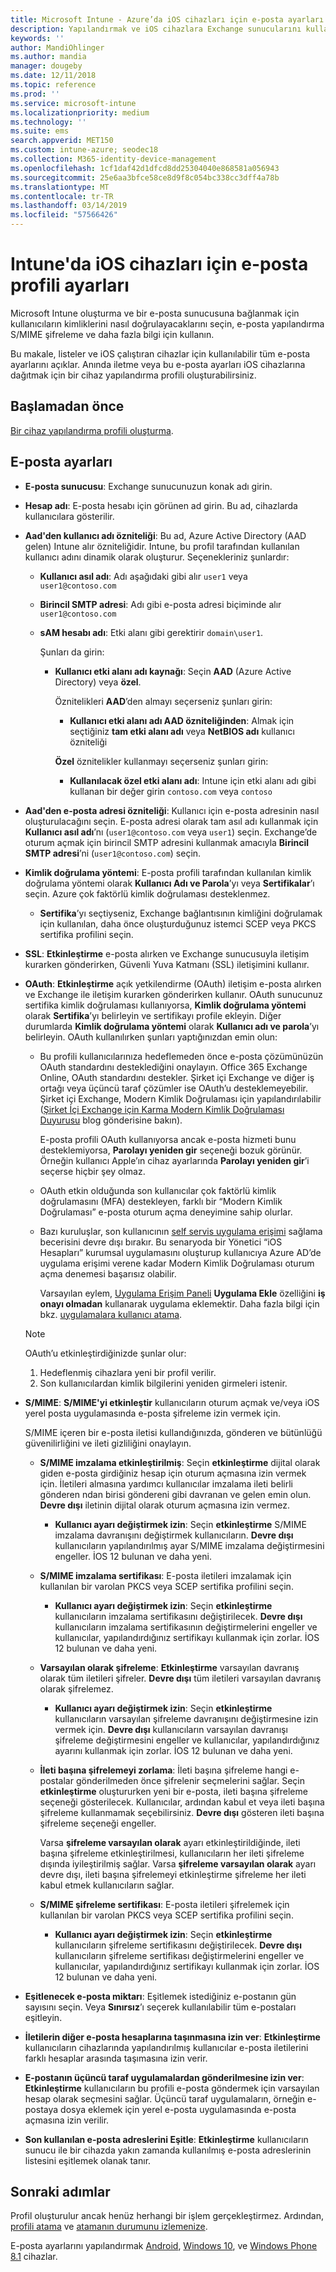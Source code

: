 ```yaml
---
title: Microsoft Intune - Azure’da iOS cihazları için e-posta ayarları | Microsoft Docs
description: Yapılandırmak ve iOS cihazlara Exchange sunucularını kullanarak ve Azure Active Directory öznitelikleri alınırken dahil olmak üzere Microsoft Intune ekleyin tüm e-posta ayarları bir listesini görürsünüz. SSL'yi, sertifikalar veya kullanıcı adı/parola ile kullanıcıların kimliğini doğrulamak ve Intune cihaz yapılandırma profilleri kullanarak iOS cihazlarda e-postaları eşitler.
keywords: ''
author: MandiOhlinger
ms.author: mandia
manager: dougeby
ms.date: 12/11/2018
ms.topic: reference
ms.prod: ''
ms.service: microsoft-intune
ms.localizationpriority: medium
ms.technology: ''
ms.suite: ems
search.appverid: MET150
ms.custom: intune-azure; seodec18
ms.collection: M365-identity-device-management
ms.openlocfilehash: 1cf1daf42d1dfcd8dd25304040e868581a056943
ms.sourcegitcommit: 25e6aa3bfce58ce8d9f8c054bc338cc3dff4a78b
ms.translationtype: MT
ms.contentlocale: tr-TR
ms.lasthandoff: 03/14/2019
ms.locfileid: "57566426"
---
```

# <a name="email-profile-settings-for-ios-devices-in-intune"></a>Intune'da iOS cihazları için e-posta profili ayarları

Microsoft Intune oluşturma ve bir e-posta sunucusuna bağlanmak için kullanıcıların kimliklerini nasıl doğrulayacaklarını seçin, e-posta yapılandırma S/MIME şifreleme ve daha fazla bilgi için kullanın.

Bu makale, listeler ve iOS çalıştıran cihazlar için kullanılabilir tüm e-posta ayarlarını açıklar. Anında iletme veya bu e-posta ayarları iOS cihazlarına dağıtmak için bir cihaz yapılandırma profili oluşturabilirsiniz.

## <a name="before-you-begin"></a>Başlamadan önce

[Bir cihaz yapılandırma profili oluşturma](email-settings-configure.md#create-a-device-profile).

## <a name="email-settings"></a>E-posta ayarları

- **E-posta sunucusu**: Exchange sunucunuzun konak adı girin.
- **Hesap adı**: E-posta hesabı için görünen ad girin. Bu ad, cihazlarda kullanıcılara gösterilir.
- **Aad'den kullanıcı adı özniteliği**: Bu ad, Azure Active Directory (AAD gelen) Intune alır özniteliğidir. Intune, bu profil tarafından kullanılan kullanıcı adını dinamik olarak oluşturur. Seçenekleriniz şunlardır:
  - **Kullanıcı asıl adı**: Adı aşağıdaki gibi alır `user1` veya `user1@contoso.com`
  - **Birincil SMTP adresi**: Adı gibi e-posta adresi biçiminde alır `user1@contoso.com`
  - **sAM hesabı adı**: Etki alanı gibi gerektirir `domain\user1`.

    Şunları da girin:  
    - **Kullanıcı etki alanı adı kaynağı**: Seçin **AAD** (Azure Active Directory) veya **özel**.

      Öznitelikleri **AAD**’den almayı seçerseniz şunları girin:
      - **Kullanıcı etki alanı adı AAD özniteliğinden**: Almak için seçtiğiniz **tam etki alanı adı** veya **NetBIOS adı** kullanıcı özniteliği

      **Özel** öznitelikler kullanmayı seçerseniz şunları girin:
      - **Kullanılacak özel etki alanı adı**: Intune için etki alanı adı gibi kullanan bir değer girin `contoso.com` veya `contoso`

- **Aad'den e-posta adresi özniteliği**: Kullanıcı için e-posta adresinin nasıl oluşturulacağını seçin. E-posta adresi olarak tam asıl adı kullanmak için **Kullanıcı asıl adı**’nı (`user1@contoso.com` veya `user1`) seçin. Exchange’de oturum açmak için birincil SMTP adresini kullanmak amacıyla **Birincil SMTP adresi**’ni (`user1@contoso.com`) seçin.
- **Kimlik doğrulama yöntemi**: E-posta profili tarafından kullanılan kimlik doğrulama yöntemi olarak **Kullanıcı Adı ve Parola**’yı veya **Sertifikalar**’ı seçin. Azure çok faktörlü kimlik doğrulaması desteklenmez.
  - **Sertifika**’yı seçtiyseniz, Exchange bağlantısının kimliğini doğrulamak için kullanılan, daha önce oluşturduğunuz istemci SCEP veya PKCS sertifika profilini seçin.
- **SSL**: **Etkinleştirme** e-posta alırken ve Exchange sunucusuyla iletişim kurarken gönderirken, Güvenli Yuva Katmanı (SSL) iletişimini kullanır.
- **OAuth**: **Etkinleştirme** açık yetkilendirme (OAuth) iletişim e-posta alırken ve Exchange ile iletişim kurarken gönderirken kullanır. OAuth sunucunuz sertifika kimlik doğrulaması kullanıyorsa, **Kimlik doğrulama yöntemi** olarak **Sertifika**’yı belirleyin ve sertifikayı profile ekleyin. Diğer durumlarda **Kimlik doğrulama yöntemi** olarak **Kullanıcı adı ve parola**’yı belirleyin. OAuth kullanılırken şunları yaptığınızdan emin olun:

  - Bu profili kullanıcılarınıza hedeflemeden önce e-posta çözümünüzün OAuth standardını desteklediğini onaylayın. Office 365 Exchange Online, OAuth standardını destekler. Şirket içi Exchange ve diğer iş ortağı veya üçüncü taraf çözümler ise OAuth’u desteklemeyebilir. Şirket içi Exchange, Modern Kimlik Doğrulaması için yapılandırılabilir ([Şirket İçi Exchange için Karma Modern Kimlik Doğrulaması Duyurusu](https://blogs.technet.microsoft.com/exchange/2017/12/06/announcing-hybrid-modern-authentication-for-exchange-on-premises/) blog gönderisine bakın).

    E-posta profili OAuth kullanıyorsa ancak e-posta hizmeti bunu desteklemiyorsa, **Parolayı yeniden gir** seçeneği bozuk görünür. Örneğin kullanıcı Apple’ın cihaz ayarlarında **Parolayı yeniden gir**’i seçerse hiçbir şey olmaz.

  - OAuth etkin olduğunda son kullanıcılar çok faktörlü kimlik doğrulamasını (MFA) destekleyen, farklı bir “Modern Kimlik Doğrulaması” e-posta oturum açma deneyimine sahip olurlar. 

  - Bazı kuruluşlar, son kullanıcının [self servis uygulama erişimi](https://docs.microsoft.com/azure/active-directory/manage-apps/manage-self-service-access) sağlama becerisini devre dışı bırakır. Bu senaryoda bir Yönetici “iOS Hesapları” kurumsal uygulamasını oluşturup kullanıcıya Azure AD’de uygulama erişimi verene kadar Modern Kimlik Doğrulaması oturum açma denemesi başarısız olabilir.

    Varsayılan eylem, [Uygulama Erişim Paneli](https://docs.microsoft.com/azure/active-directory/user-help/active-directory-saas-access-panel-introduction) **Uygulama Ekle** özelliğini **iş onayı olmadan** kullanarak uygulama eklemektir. Daha fazla bilgi için bkz. [uygulamalara kullanıcı atama](https://docs.microsoft.com/azure/active-directory/manage-apps/ways-users-get-assigned-to-applications).

  > [!NOTE]
  > OAuth’u etkinleştirdiğinizde şunlar olur:  
  > 1. Hedeflenmiş cihazlara yeni bir profil verilir.
  > 2. Son kullanıcılardan kimlik bilgilerini yeniden girmeleri istenir.

- **S/MIME**: **S/MIME'yi etkinleştir** kullanıcıların oturum açmak ve/veya iOS yerel posta uygulamasında e-posta şifreleme izin vermek için. 

  S/MIME içeren bir e-posta iletisi kullandığınızda, gönderen ve bütünlüğü güvenilirliğini ve ileti gizliliğini onaylayın.

  - **S/MIME imzalama etkinleştirilmiş**: Seçin **etkinleştirme** dijital olarak giden e-posta girdiğiniz hesap için oturum açmasına izin vermek için. İletileri almasına yardımcı kullanıcılar imzalama ileti belirli gönderen ndan birisi göndereni gibi davranan ve gelen emin olun. **Devre dışı** iletinin dijital olarak oturum açmasına izin vermez.
    - **Kullanıcı ayarı değiştirmek izin**: Seçin **etkinleştirme** S/MIME imzalama davranışını değiştirmek kullanıcıların. **Devre dışı** kullanıcıların yapılandırılmış ayar S/MIME imzalama değiştirmesini engeller. İOS 12 bulunan ve daha yeni.

  - **S/MIME imzalama sertifikası**: E-posta iletileri imzalamak için kullanılan bir varolan PKCS veya SCEP sertifika profilini seçin.
    - **Kullanıcı ayarı değiştirmek izin**: Seçin **etkinleştirme** kullanıcıların imzalama sertifikasını değiştirilecek. **Devre dışı** kullanıcıların imzalama sertifikasının değiştirmelerini engeller ve kullanıcılar, yapılandırdığınız sertifikayı kullanmak için zorlar. İOS 12 bulunan ve daha yeni.

  - **Varsayılan olarak şifreleme**: **Etkinleştirme** varsayılan davranış olarak tüm iletileri şifreler. **Devre dışı** tüm iletileri varsayılan davranış olarak şifrelemez.
    - **Kullanıcı ayarı değiştirmek izin**: Seçin **etkinleştirme** kullanıcıların varsayılan şifreleme davranışını değiştirmesine izin vermek için. **Devre dışı** kullanıcıların varsayılan davranışı şifreleme değiştirmesini engeller ve kullanıcılar, yapılandırdığınız ayarını kullanmak için zorlar. İOS 12 bulunan ve daha yeni.

  - **İleti başına şifrelemeyi zorlama**: İleti başına şifreleme hangi e-postalar gönderilmeden önce şifrelenir seçmelerini sağlar. Seçin **etkinleştirme** oluştururken yeni bir e-posta, ileti başına şifreleme seçeneği gösterilecek. Kullanıcılar, ardından kabul et veya ileti başına şifreleme kullanmamak seçebilirsiniz. **Devre dışı** gösteren ileti başına şifreleme seçeneği engeller.

    Varsa **şifreleme varsayılan olarak** ayarı etkinleştirildiğinde, ileti başına şifreleme etkinleştirilmesi, kullanıcıların her ileti şifreleme dışında iyileştirilmiş sağlar. Varsa **şifreleme varsayılan olarak** ayarı devre dışı, ileti başına şifrelemeyi etkinleştirme şifreleme her ileti kabul etmek kullanıcıların sağlar.

  - **S/MIME şifreleme sertifikası**: E-posta iletileri şifrelemek için kullanılan bir varolan PKCS veya SCEP sertifika profilini seçin.
    - **Kullanıcı ayarı değiştirmek izin**: Seçin **etkinleştirme** kullanıcıların şifreleme sertifikasını değiştirilecek. **Devre dışı** kullanıcıların şifreleme sertifikası değiştirmelerini engeller ve kullanıcılar, yapılandırdığınız sertifikayı kullanmak için zorlar. İOS 12 bulunan ve daha yeni.
- **Eşitlenecek e-posta miktarı**: Eşitlemek istediğiniz e-postanın gün sayısını seçin. Veya **Sınırsız**’ı seçerek kullanılabilir tüm e-postaları eşitleyin.
- **İletilerin diğer e-posta hesaplarına taşınmasına izin ver**: **Etkinleştirme** kullanıcıların cihazlarında yapılandırılmış kullanıcılar e-posta iletilerini farklı hesaplar arasında taşımasına izin verir.
- **E-postanın üçüncü taraf uygulamalardan gönderilmesine izin ver**: **Etkinleştirme** kullanıcıların bu profili e-posta göndermek için varsayılan hesap olarak seçmesini sağlar. Üçüncü taraf uygulamaların, örneğin e-postaya dosya eklemek için yerel e-posta uygulamasında e-posta açmasına izin verilir.
- **Son kullanılan e-posta adreslerini Eşitle**: **Etkinleştirme** kullanıcıların sunucu ile bir cihazda yakın zamanda kullanılmış e-posta adreslerinin listesini eşitlemek olanak tanır.

## <a name="next-steps"></a>Sonraki adımlar

Profil oluşturulur ancak henüz herhangi bir işlem gerçekleştirmez. Ardından, [profili atama](device-profile-assign.md) ve [atamanın durumunu izlemenize](device-profile-monitor.md).

E-posta ayarlarını yapılandırmak [Android](email-settings-android.md), [Windows 10](email-settings-windows-10.md), ve [Windows Phone 8.1](email-settings-windows-phone-8-1.md) cihazlar.
